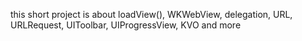 this short project is about loadView(), WKWebView, delegation, URL, URLRequest, UIToolbar, UIProgressView, KVO and more
